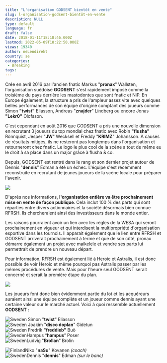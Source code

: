 ```yaml
---
title: "L'organisation GODSENT bientôt en vente"
slug: l-organisation-godsent-bientôt-en-vente
description: NULL
type: default
language: fr
draft: false
date: 2018-01-11T18:18:46.000Z
lastmod: 2022-05-09T18:22:50.000Z
views: 19340
author: neLendirekt
country: se
categories:
 - Breaking
tags:
---
```

Crée en avril 2016 par l'ancien fnatic Markus "**pronax**" Wallsten, l'organisation suédoise **GODSENT** s'est rapidement imposé comme la troisième du pays derrière les mastodontes que sont fnatic et NiP. En Europe également, la structure a pris de l'ampleur assez vite avec quelques belles performances de son équipe d'origine comptant des joueurs comme Simon **"twist"** Eliasson, Andreas "**znajder**" Lindberg ou encore Jonas **"Lekr0"** Olofsson.

C'est cependant en août 2016 que GODSENT a pris une nouvelle dimension en recrutant 3 joueurs du top mondial chez fnatic avec Robin **"flusha"** Rönnquist, Jesper "**JW**" Wecksell et Freddy "**KRIMZ**" Johansson. À causes de résultats mitigés, ils ne resteront pas longtemps dans l'organisation et retourneront chez fnatic. Le logo le plus cool de la scène a tout de même eu le droit à sa place dans un major grâce à flusha & co. 

Depuis, GODSENT est rentré dans le rang et son dernier projet autour de Dennis "**dennis**" Edman a été un échec. L'équipe s'est récemment reconstruite en recrutant de jeunes joueurs de la scène locale pour préparer l'avenir.

![](https://flickshot-ue.s3.eu-west-2.amazonaws.com/flickshot/article/5a5768ec71553/images/teElaORl7blqecEJlvvopCpSArv03opDjdjLUlfF.jpeg)

D'après nos informations, **l'organisation entière va être prochainement mise en vente de façon publique**. Cela inclut 100 % des parts qui sont réparties entre divers actionnaires et la société désormais bien connue RFRSH. Ils chercheraient ainsi des investisseurs dans le monde entier.

Les raisons pourraient avoir un lien avec les règles de la WESA qui seront prochainement en vigueur et qui interdisent la multipropriété d'organisation esportive dans les tournois. Il apparait également que le lien entre RFRSH et GODSENT arriverait prochainement à terme et que de son côté, pronax démarre également un projet avec maikelele et vendre ses parts lui permettrait de prendre un nouveau départ.

Pour information, RFRSH est également lié à Heroic et Astralis, il est donc possible de voir Heroic et même pourquoi pas Astralis passer par les mêmes procédures de vente. Mais pour l'heure seul GODSENT serait concerné et serait la première étape du plan.

![](https://flickshot-ue.s3.eu-west-2.amazonaws.com/flickshot/article/5a5768ec71553/images/xMMK4f3iJiRB00D5ER8IpkZxBQe4M2zYhLfnVn7h.jpeg)

Les joueurs font donc bien évidemment partie du lot et les acquéreurs auraient ainsi une équipe complète et un joueur comme dennis ayant une certaine valeur sur le marché actuel. Voici à quoi ressemble actuellement **GODSENT** :

![Sweden](/images/countries/se.svg)⁠ ⁠Simon "**twist**" Eliasson  
![Sweden](/images/countries/se.svg)⁠ Joakim "**disco doplan**" Gidetun  
![Sweden](/images/countries/se.svg)⁠ Fredrik **"freddieb"** Buö  
![Sweden](/images/countries/se.svg)⁠Hampus “**hampus**” Poser  
![Sweden](/images/countries/se.svg)⁠Ludvig "**Brollan**" Brolin

![Finland](/images/countries/fi.svg)⁠Niko "**naSu**" Kovanen _(coach)_  
![Sweden](/images/countries/se.svg)⁠⁠Dennis "**dennis**" Edman _(sur le banc)_

